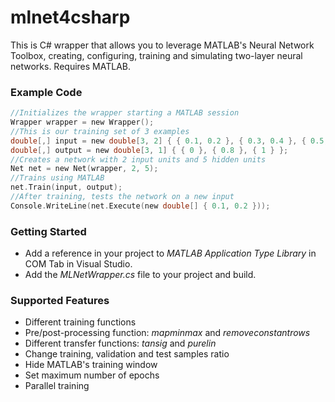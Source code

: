 # mlnet4csharp
This is C# wrapper that allows you to leverage MATLAB's Neural Network Toolbox, creating, configuring, training and simulating two-layer neural networks. Requires MATLAB.

### Example Code
```c
//Initializes the wrapper starting a MATLAB session
Wrapper wrapper = new Wrapper();
//This is our training set of 3 examples
double[,] input = new double[3, 2] { { 0.1, 0.2 }, { 0.3, 0.4 }, { 0.5, 0.6 } }; 
double[,] output = new double[3, 1] { { 0 }, { 0.8 }, { 1 } };
//Creates a network with 2 input units and 5 hidden units
Net net = new Net(wrapper, 2, 5);
//Trains using MATLAB
net.Train(input, output); 
//After training, tests the network on a new input
Console.WriteLine(net.Execute(new double[] { 0.1, 0.2 })); 
```

### Getting Started
- Add a reference in your project to *MATLAB Application Type Library* in COM Tab in Visual Studio.
- Add the *MLNetWrapper.cs* file to your project and build.

### Supported Features
- Different training functions
- Pre/post-processing function: *mapminmax* and *removeconstantrows*
- Different transfer functions: *tansig* and *purelin*
- Change training, validation and test samples ratio
- Hide MATLAB's training window
- Set maximum number of epochs
- Parallel training
